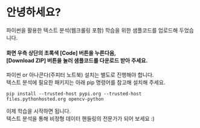 # 안녕하세요?

파이썬을 활용한 텍스트 분석(웹크롤링 포함) 학습을 위한 샘플코드를 업로드해 두었습니다.
#### 화면 우측 상단의 초록색 [Code] 버튼을 누른다음,<br/>[Download ZIP] 버튼을 눌러 샘플코드를 다운로드 받아 주세요.


파이썬 or 아나콘다(주피터 노트북) 설치는 별도로 진행해야 합니다.<br/>텍스트 분석에 필요한 패키지는 아래 pip 명령어를 참고해 설치해 주세요.

    pip install --trusted-host pypi.org --trusted-host files.pythonhosted.org opencv-python

이제 학습을 시작하면 됩니다.<br/>텍스트 분석을 통해 비정형 데이터 핸들링의 전문가가 되어 보세요 :)
